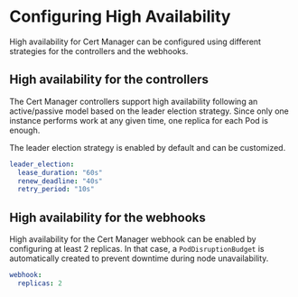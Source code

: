 # Configuring High Availability

High availability for Cert Manager can be configured using different strategies for the controllers and the webhooks.

## High availability for the controllers

The Cert Manager controllers support high availability following an active/passive model based on the leader election strategy. Since only one instance performs work at any given time, one replica for each Pod is enough.

The leader election strategy is enabled by default and can be customized.

```yaml
leader_election:
  lease_duration: "60s"
  renew_deadline: "40s"
  retry_period: "10s"
```

## High availability for the webhooks

High availability for the Cert Manager webhook can be enabled by configuring at least 2 replicas. In that case, a `PodDisruptionBudget` is automatically created to prevent downtime during node unavailability.

```yaml
webhook:
  replicas: 2
```
